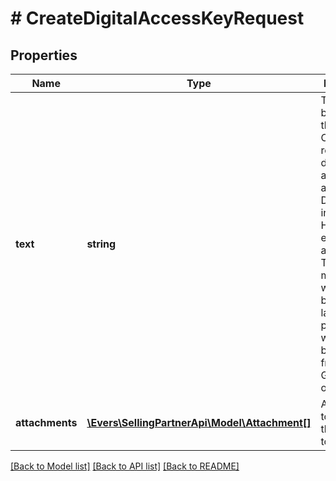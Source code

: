 # # CreateDigitalAccessKeyRequest

## Properties

Name | Type | Description | Notes
------------ | ------------- | ------------- | -------------
**text** | **string** | The text to be sent to the buyer. Only links related to the digital access key are allowed. Do not include HTML or email addresses. The text must be written in the buyer&#39;s language of preference, which can be retrieved from the GetAttributes operation. | [optional]
**attachments** | [**\Evers\SellingPartnerApi\Model\Attachment[]**](Attachment.md) | Attachments to include in the message to the buyer. | [optional]

[[Back to Model list]](../../README.md#models) [[Back to API list]](../../README.md#endpoints) [[Back to README]](../../README.md)
